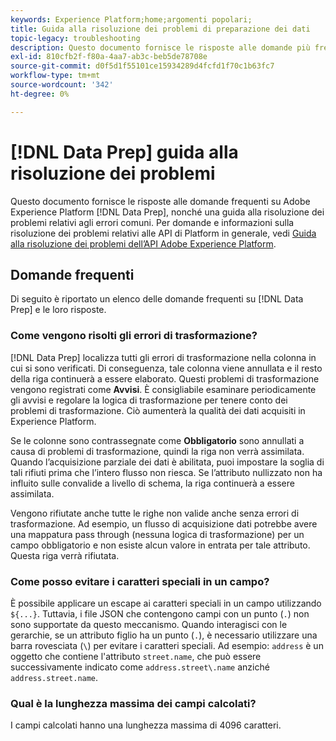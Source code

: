 ```yaml
---
keywords: Experience Platform;home;argomenti popolari;
title: Guida alla risoluzione dei problemi di preparazione dei dati
topic-legacy: troubleshooting
description: Questo documento fornisce le risposte alle domande più frequenti sulla preparazione dei dati di Adobe Experience Platform.
exl-id: 810cfb2f-f80a-4aa7-ab3c-beb5de78708e
source-git-commit: d0f5d1f55101ce15934289d4fcfd1f70c1b63fc7
workflow-type: tm+mt
source-wordcount: '342'
ht-degree: 0%

---
```


# [!DNL Data Prep] guida alla risoluzione dei problemi

Questo documento fornisce le risposte alle domande frequenti su Adobe Experience Platform [!DNL Data Prep], nonché una guida alla risoluzione dei problemi relativi agli errori comuni. Per domande e informazioni sulla risoluzione dei problemi relativi alle API di Platform in generale, vedi [Guida alla risoluzione dei problemi dell’API Adobe Experience Platform](../landing/troubleshooting.md).

## Domande frequenti

Di seguito è riportato un elenco delle domande frequenti su [!DNL Data Prep] e le loro risposte.

### Come vengono risolti gli errori di trasformazione?

[!DNL Data Prep] localizza tutti gli errori di trasformazione nella colonna in cui si sono verificati. Di conseguenza, tale colonna viene annullata e il resto della riga continuerà a essere elaborato. Questi problemi di trasformazione vengono registrati come **Avvisi**. È consigliabile esaminare periodicamente gli avvisi e regolare la logica di trasformazione per tenere conto dei problemi di trasformazione. Ciò aumenterà la qualità dei dati acquisiti in Experience Platform.

Se le colonne sono contrassegnate come **Obbligatorio** sono annullati a causa di problemi di trasformazione, quindi la riga non verrà assimilata. Quando l’acquisizione parziale dei dati è abilitata, puoi impostare la soglia di tali rifiuti prima che l’intero flusso non riesca. Se l’attributo nullizzato non ha influito sulle convalide a livello di schema, la riga continuerà a essere assimilata.

Vengono rifiutate anche tutte le righe non valide anche senza errori di trasformazione. Ad esempio, un flusso di acquisizione dati potrebbe avere una mappatura pass through (nessuna logica di trasformazione) per un campo obbligatorio e non esiste alcun valore in entrata per tale attributo. Questa riga verrà rifiutata.

### Come posso evitare i caratteri speciali in un campo?

È possibile applicare un escape ai caratteri speciali in un campo utilizzando `${...}`. Tuttavia, i file JSON che contengono campi con un punto (`.`) non sono supportate da questo meccanismo. Quando interagisci con le gerarchie, se un attributo figlio ha un punto (`.`), è necessario utilizzare una barra rovesciata (`\`) per evitare i caratteri speciali. Ad esempio: `address` è un oggetto che contiene l&#39;attributo `street.name`, che può essere successivamente indicato come `address.street\.name` anziché `address.street.name`.

### Qual è la lunghezza massima dei campi calcolati?

I campi calcolati hanno una lunghezza massima di 4096 caratteri.